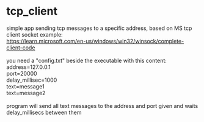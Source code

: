 # tcp_client<br />
simple app sending tcp messages to a specific address, based on MS tcp client socket example:<br />
https://learn.microsoft.com/en-us/windows/win32/winsock/complete-client-code<br />
<br />
you need a "config.txt" beside the executable with this content:<br />
address=127.0.0.1<br />
port=20000<br />
delay_millisec=1000<br />
text=message1<br />
text=message2<br />
<br />
program will send all text messages to the address and port given and waits delay_millisecs between them<br />
